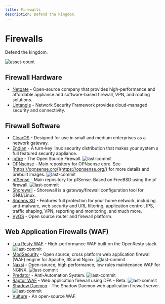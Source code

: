 ```yaml
---
title: Firewalls
description: Defend the kingdom.
---
```


# Firewalls

Defend the kingdom.

![asset-count](https://img.shields.io/badge/Tools%20%26%20Resources%20Available-17-757575?style=for-the-badge)


## Firewall Hardware

* [Netgate](https://shop.netgate.com/) - Open-source company that provides high-performance and affordable appliance and software-based firewall, VPN, and routing solutions. 
* [Untangle](https://www.untangle.com/untangle-ng-firewall/appliances/) - Network Security Framework provides cloud-managed security and connectivity. 


## Firewall Software

* [ClearOS](https://github.com/pfsense/pfsense) - Designed for use in small and medium enterprises as a network gateway. 
* [Endian](https://sourceforge.net/projects/efw/) - A turn-key linux security distribution that makes your system a full featured security appliance. 
* [ipfire](https://github.com/ipfire/ipfire-2.x) - The Open Source Firewall. ![last-commit](https://img.shields.io/github/last-commit/ipfire/ipfire-2.x?style=flat)
* [OPNsense](https://github.com/opnsense/core) - Main repository for OPNsense core. See [https://opnsense.org/](https://opnsense.org/) for more details and prebuilt images. ![last-commit](https://img.shields.io/github/last-commit/opnsense/core?style=flat)
* [pfSense](https://github.com/pfsense/pfsense) - Main repository for pfSense. Based on FreeBSD using the pf firewall. ![last-commit](https://img.shields.io/github/last-commit/pfsense/pfsense?style=flat)
* [Shorewall](https://shorewall.org/) - Shorewall is a gateway/firewall configuration tool for GNU/Linux. 
* [Sophos XG](https://www.sophos.com/en-us/products/free-tools/sophos-xg-firewall-home-edition.aspx) - Features full protection for your home network, including anti-malware, web security and URL filtering, application control, IPS, traffic shaping, VPN, reporting and monitoring, and much more. 
* [VyOS](https://vyos.io/subscriptions/software/) - Open source router and firewall platform. 


## Web Application Firewalls (WAF)

* [Lua Resty WAF](https://github.com/p0pr0ck5/lua-resty-waf) - High-performance WAF built on the OpenResty stack. ![last-commit](https://img.shields.io/github/last-commit/p0pr0ck5/lua-resty-waf?style=flat)
* [ModSecurity](https://github.com/SpiderLabs/ModSecurity) - Open source, cross platform web application firewall (WAF) engine for Apache, IIS and Nginx. ![last-commit](https://img.shields.io/github/last-commit/SpiderLabs/ModSecurity?style=flat)
* [Naxsi](https://github.com/nbs-system/naxsi) - Open-source, high performance, low rules maintenance WAF for NGINX. ![last-commit](https://img.shields.io/github/last-commit/nbs-system/naxsi?style=flat)
* [Predator](https://github.com/s0md3v/Predator) - Anti-Automation System. ![last-commit](https://img.shields.io/github/last-commit/s0md3v/Predator?style=flat)
* [Raptor WAF](https://github.com/CoolerVoid/raptor_waf) - Web application firewall using DFA - Beta. ![last-commit](https://img.shields.io/github/last-commit/CoolerVoid/raptor_waf?style=flat)
* [Shadow Daemon](https://github.com/zecure/shadowd) - The Shadow Daemon web application firewall server. ![last-commit](https://img.shields.io/github/last-commit/zecure/shadowd?style=flat)
* [Vulture](https://www.vultureproject.org/) - An open-source WAF. 

